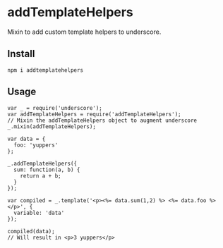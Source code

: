 addTemplateHelpers
==========

Mixin to add custom template helpers to underscore.

Install
-------

`npm i addtemplatehelpers`

Usage
-----

```
var _ = require('underscore');
var addTemplateHelpers = require('addTemplateHelpers');
// Mixin the addTemplateHelpers object to augment underscore
_.mixin(addTemplateHelpers);

var data = {
  foo: 'yuppers'
};

_.addTemplateHelpers({
  sum: function(a, b) {
    return a + b;
  }
});

var compiled = _.template('<p><%= data.sum(1,2) %> <%= data.foo %></p>', {
  variable: 'data'
});

compiled(data);
// Will result in <p>3 yuppers</p>
```

